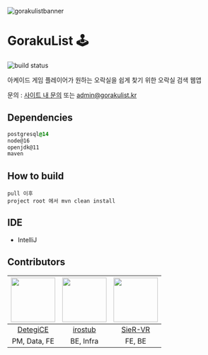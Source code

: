 ![gorakulistbanner](https://user-images.githubusercontent.com/26007107/151335145-46343534-364a-432b-a2d4-a860c9e52620.png)

# GorakuList :joystick:

![build status](https://github.com/rainbow-flavor/Gorakulist/actions/workflows/maven.yml/badge.svg)

아케이드 게임 플레이어가 원하는 오락실을 쉽게 찾기 위한 오락실 검색 웹앱

문의 : [사이트 내 문의](https://www.gorakulist.kr/cs) 또는 [admin@gorakulist.kr](mailto:admin@gorakulist.kr)

## Dependencies
```css  
postgresql@14  
node@16
openjdk@11
maven
```  
## How to build
```  
pull 이후 
project root 에서 mvn clean install
```  

## IDE
- IntelliJ

## Contributors

| <img src="https://avatars.githubusercontent.com/u/26007107?v=4" width="100" height="100" /> | <img src="https://avatars.githubusercontent.com/u/61470181?v=4" width="100" height="100" /> | <img src="https://avatars.githubusercontent.com/u/51986318?v=4" width="100" height="100" /> |
|:-------------------------------------------------------------------------------------------:|:-------------------------------------------------------------------------------------------:|:-------------------------------------------------------------------------------------------:|
|                           [DetegiCE](https://github.com/DetegiCE)                           |                            [irostub](https://github.com/irostub)                            |                            [SieR-VR](https://github.com/SieR-VR)                            |
|                                        PM, Data, FE                                         |                                          BE, Infra                                          |                                           FE, BE                                            |

